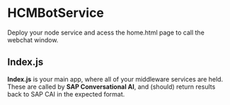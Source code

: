 # HCMBotService

Deploy your node service and acess the home.html page to call the webchat window.

<h2>Index.js</h2>

<b>Index.js</b> is your main app, where all of your middleware services are held. These are called by <b>SAP Conversational AI</b>, and (should) return results back to SAP CAI in the expected format.

